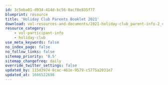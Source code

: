 ```yaml
---
id: 3c5eba01-d934-414d-bc56-8acf8e835f77
blueprint: resource
title: 'Holiday Club Parents Booklet 2021'
download: vol-resources-and-documents/2021-holiday-club_parent-info-2_compressed.pdf
resource_category:
    - vol-participant-info
    - holiday-club
use_meta_keywords: false
no_index_page: false
no_follow_links: false
sitemap_priority: '0.5'
sitemap_changefreq: daily
override_twitter_settings: false
updated_by: 115d3974-8cac-461e-9579-c5775a2031e7
updated_at: 1666522698
---
```

